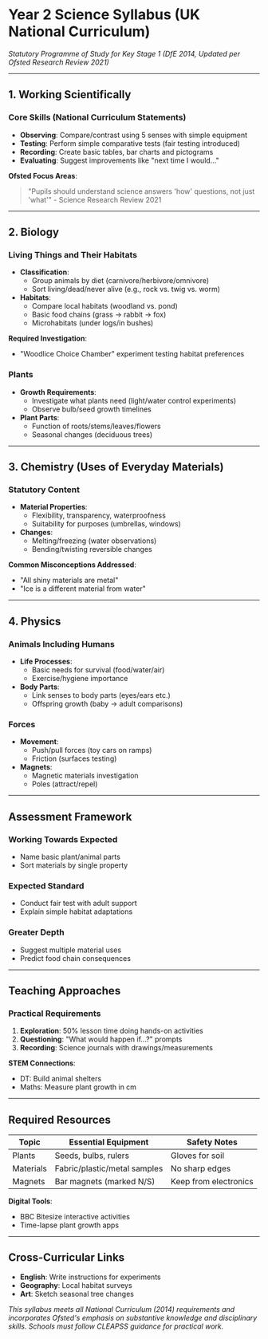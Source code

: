 # Year 2 Science Syllabus (UK National Curriculum)
*Statutory Programme of Study for Key Stage 1 (DfE 2014, Updated per Ofsted Research Review 2021)*

---

## 1. Working Scientifically
### Core Skills (National Curriculum Statements)
- **Observing**: Compare/contrast using 5 senses with simple equipment
- **Testing**: Perform simple comparative tests (fair testing introduced)
- **Recording**: Create basic tables, bar charts and pictograms
- **Evaluating**: Suggest improvements like "next time I would..."

**Ofsted Focus Areas**:
> "Pupils should understand science answers 'how' questions, not just 'what'" - Science Research Review 2021

---

## 2. Biology
### Living Things and Their Habitats
- **Classification**:
  - Group animals by diet (carnivore/herbivore/omnivore)
  - Sort living/dead/never alive (e.g., rock vs. twig vs. worm)
- **Habitats**:
  - Compare local habitats (woodland vs. pond)
  - Basic food chains (grass → rabbit → fox)
  - Microhabitats (under logs/in bushes)

**Required Investigation**:
- "Woodlice Choice Chamber" experiment testing habitat preferences

### Plants
- **Growth Requirements**:
  - Investigate what plants need (light/water control experiments)
  - Observe bulb/seed growth timelines
- **Plant Parts**:
  - Function of roots/stems/leaves/flowers
  - Seasonal changes (deciduous trees)

---

## 3. Chemistry (Uses of Everyday Materials)
### Statutory Content
- **Material Properties**:
  - Flexibility, transparency, waterproofness
  - Suitability for purposes (umbrellas, windows)
- **Changes**:
  - Melting/freezing (water observations)
  - Bending/twisting reversible changes

**Common Misconceptions Addressed**:
- "All shiny materials are metal"
- "Ice is a different material from water"

---

## 4. Physics
### Animals Including Humans
- **Life Processes**:
  - Basic needs for survival (food/water/air)
  - Exercise/hygiene importance
- **Body Parts**:
  - Link senses to body parts (eyes/ears etc.)
  - Offspring growth (baby → adult comparisons)

### Forces
- **Movement**:
  - Push/pull forces (toy cars on ramps)
  - Friction (surfaces testing)
- **Magnets**:
  - Magnetic materials investigation
  - Poles (attract/repel)

---

## Assessment Framework
### Working Towards Expected
- Name basic plant/animal parts
- Sort materials by single property

### Expected Standard
- Conduct fair test with adult support
- Explain simple habitat adaptations

### Greater Depth
- Suggest multiple material uses
- Predict food chain consequences

---

## Teaching Approaches
### Practical Requirements
1. **Exploration**: 50% lesson time doing hands-on activities
2. **Questioning**: "What would happen if...?" prompts
3. **Recording**: Science journals with drawings/measurements

**STEM Connections**:
- DT: Build animal shelters
- Maths: Measure plant growth in cm

---

## Required Resources
| Topic | Essential Equipment | Safety Notes |
|-------|---------------------|--------------|
| Plants | Seeds, bulbs, rulers | Gloves for soil |
| Materials | Fabric/plastic/metal samples | No sharp edges |
| Magnets | Bar magnets (marked N/S) | Keep from electronics |

**Digital Tools**:
- BBC Bitesize interactive activities
- Time-lapse plant growth apps

---

## Cross-Curricular Links
- **English**: Write instructions for experiments
- **Geography**: Local habitat surveys
- **Art**: Sketch seasonal tree changes

*This syllabus meets all National Curriculum (2014) requirements and incorporates Ofsted's emphasis on substantive knowledge and disciplinary skills. Schools must follow CLEAPSS guidance for practical work.*
